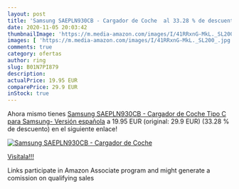 ```yaml
---
layout: post
title: 'Samsung SAEPLN930CB - Cargador de Coche  al 33.28 % de descuento'
date: 2020-11-05 20:03:42
thumbnailImage: 'https://m.media-amazon.com/images/I/41RRxnG-MkL._SL200_.jpg'
images: [ 'https://m.media-amazon.com/images/I/41RRxnG-MkL._SL200_.jpg' ]
comments: true
category: ofertas
author: ring
slug: B01N7PI879
description:
actualPrice: 19.95 EUR
comparePrice: 29.9 EUR
inStock: true
---
```


Ahora mismo tienes [Samsung SAEPLN930CB - Cargador de Coche Tipo C para Samsung- Versión española](https://www.amazon.es/dp/B01N7PI879/?tag=tolees-21) a 19.95 EUR (original: 29.9 EUR) (33.28 %  de descuento) en el siguiente enlace!

[![Samsung SAEPLN930CB - Cargador de Coche ](https://m.media-amazon.com/images/I/41RRxnG-MkL._SL200_.jpg)](https://www.amazon.es/dp/B01N7PI879/?tag=tolees-21)

[Visítala!!!](https://www.amazon.es/dp/B01N7PI879/?tag=tolees-21)

Links participate in Amazon Associate program and might generate a comission on qualifying sales
